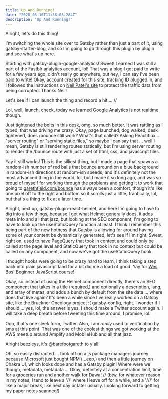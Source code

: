 ```yaml
---
title: Up And Running!
date: "2020-03-16T11:38:03.284Z"
description: "Up And Running!"
---
```


Alright, let's do this thing!

I'm switching the whole site over to Gatsby rather than just a part of it, using gatsby-starter-blog, and so I'm going to go through this plugin by plugin and see what's up here.

Starting with gatsby-plugin-google-analytics! Sweet! Learned I was still a part of the Fastblr analytics account, lol! That was a blog I got paid to write for a few years ago, didn't really go anywhere, but hey, I can say I've been paid to write! Okay, account created for this site, tracking ID plugged in, and I followed the instructions on [Neil Patel's site](https://neilpatel.com/blog/protect-analytics-from-hacking/) to protect the traffic data from being corrupted. Thanks Neil!

Let's see if I can launch the thing and record a hit ... //

Lol, well, launch, check, today we learned Google Analytics is not realtime though.

Just tightened the bolts in this desk, omg, so much better. It was rattling as I typed, that was driving me crazy. Okay, page launched, dog walked, desk tightened, does /bounce still work? What's that called? Asking Reactiflux ... "server routing" or "serving static files," so maybe I can say that ... well I mean, Gatsby is still rendering routes statically, but I'm using server routing to render the /bounce route with just a set of html, css, and javascript files.

Yay it still works! This is the silliest thing, but I made a page that spawns a random-ish number of red balls that bounce around on a blue background in random-ish directions at random-ish speeds, and it's definitely not the most advanced thing in the world, lol, but I made it so long ago, and was so proud of myself for working through the problems and getting it to work that going to [garethfield.com/bounce](https://www.garethfield.com/bounce) has always been a comfort, though it's like one pixel off to the right and bottom so it scrolls just a little, frantically, lol, but that's a thing to fix at a later time.

Alright, next up, gatsby-plugin-react-helmet, and here I'm going to have to dig into a few things, because I get what Helmet generally does, it adds meta info and all that jazz, but looking at the SEO component, I'm going to have to look up the useStaticQuery function at least. I think I remember this being part of the new hotness that Gatsby is allowing for around having some of your content be dynamically generated, let's see if I'm right. Sweet, right on, used to have PageQuery that took in context and could only be called at the page level and StaticQuery that took in no context but could be called on any component, and now we've got the useStaticQuery hook.

I thought hooks were going to be crazy hard to learn, I think taking a step back into plain javascript land for a bit did me a load of good. Yay for [Wes Bos' Beginner JavaScript course!](beginnerjavascript.com)

Okay, so instead of using the Helmet component directly, there's an SEO component that takes in a title (required,) and optionally a description, lang, and array of metas, and adds a bunch by default from the site data ... where does that live again? It's been a while since I've really worked on a Gatsby site, like the Bruckner Oncology project :( gatsby-config, right. I wonder if I should ... yes, lol, the answer is yes, I should make a Twitter account again. I will take a deep breath before tweeting this time around, I promise, lol.

Ooo, that's one sleek form, Twitter. Also, I am _really_ used to verification by sms at this point. That was one of the coolest things we got working at the AWS meetup around Amplify and MobileHub and all that jazz.

Alright beezleys, it's [@barefootgareth](twitter.com/barefootgareth) to y'all!

Oh, so easily distracted ... took off on a js package managers journey because Microsoft just bought NPM (...eep,) and then a little journey on Chakra UI, which looks dope and has a Gatsby plugin! Where were we though, metadata, metadata ... Okay, definitely at a concentration limit, time for a groceries run and another walk for Dawa! // (btw, for whatever reason in my notes, I tend to leave a '//' where I leave off for a while, and a '///' for like a major break, like next day or later usually. Looking forward to getting my paper notes scanned!)
